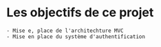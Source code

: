 # Les objectifs de ce projet

    - Mise e, place de l'architechture MVC 
    - Mise en place du système d'authentification 
